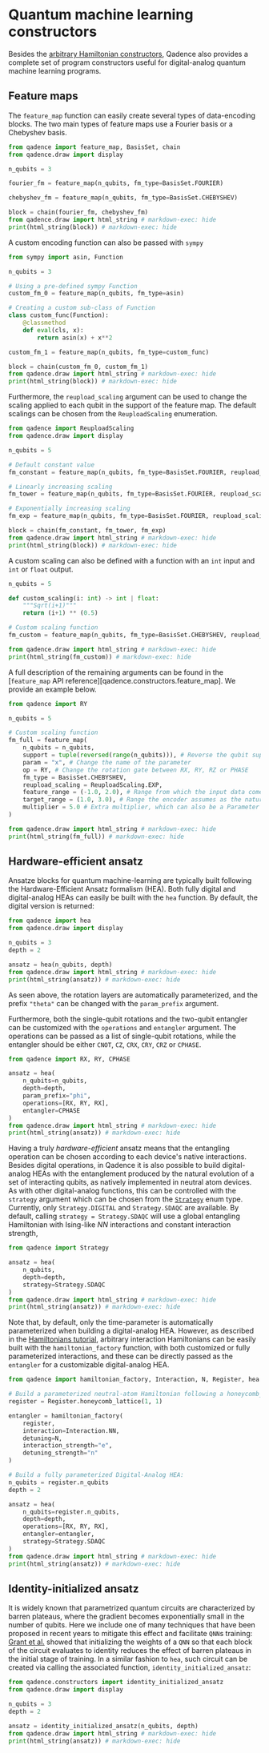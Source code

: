 # Quantum machine learning constructors

Besides the [arbitrary Hamiltonian constructors](../tutorials/hamiltonians.md), Qadence also provides a complete set of
program constructors useful for digital-analog quantum machine learning programs.

## Feature maps

The `feature_map` function can easily create several types of data-encoding blocks. The
two main types of feature maps use a Fourier basis or a Chebyshev basis.

```python exec="on" source="material-block" html="1" session="fms"
from qadence import feature_map, BasisSet, chain
from qadence.draw import display

n_qubits = 3

fourier_fm = feature_map(n_qubits, fm_type=BasisSet.FOURIER)

chebyshev_fm = feature_map(n_qubits, fm_type=BasisSet.CHEBYSHEV)

block = chain(fourier_fm, chebyshev_fm)
from qadence.draw import html_string # markdown-exec: hide
print(html_string(block)) # markdown-exec: hide
```

A custom encoding function can also be passed with `sympy`

```python exec="on" source="material-block" html="1" session="fms"
from sympy import asin, Function

n_qubits = 3

# Using a pre-defined sympy Function
custom_fm_0 = feature_map(n_qubits, fm_type=asin)

# Creating a custom sub-class of Function
class custom_func(Function):
    @classmethod
    def eval(cls, x):
        return asin(x) + x**2

custom_fm_1 = feature_map(n_qubits, fm_type=custom_func)

block = chain(custom_fm_0, custom_fm_1)
from qadence.draw import html_string # markdown-exec: hide
print(html_string(block)) # markdown-exec: hide
```

Furthermore, the `reupload_scaling` argument can be used to change the scaling applied to each qubit
in the support of the feature map. The default scalings can be chosen from the `ReuploadScaling` enumeration.

```python exec="on" source="material-block" html="1" session="fms"
from qadence import ReuploadScaling
from qadence.draw import display

n_qubits = 5

# Default constant value
fm_constant = feature_map(n_qubits, fm_type=BasisSet.FOURIER, reupload_scaling=ReuploadScaling.CONSTANT)

# Linearly increasing scaling
fm_tower = feature_map(n_qubits, fm_type=BasisSet.FOURIER, reupload_scaling=ReuploadScaling.TOWER)

# Exponentially increasing scaling
fm_exp = feature_map(n_qubits, fm_type=BasisSet.FOURIER, reupload_scaling=ReuploadScaling.EXP)

block = chain(fm_constant, fm_tower, fm_exp)
from qadence.draw import html_string # markdown-exec: hide
print(html_string(block)) # markdown-exec: hide
```

A custom scaling can also be defined with a function with an `int` input and `int` or `float` output.

```python exec="on" source="material-block" html="1" session="fms"
n_qubits = 5

def custom_scaling(i: int) -> int | float:
    """Sqrt(i+1)"""
    return (i+1) ** (0.5)

# Custom scaling function
fm_custom = feature_map(n_qubits, fm_type=BasisSet.CHEBYSHEV, reupload_scaling=custom_scaling)

from qadence.draw import html_string # markdown-exec: hide
print(html_string(fm_custom)) # markdown-exec: hide
```

A full description of the remaining arguments can be found in the [`feature_map` API reference][qadence.constructors.feature_map]. We provide an example below.

```python exec="on" source="material-block" html="1" session="fms"
from qadence import RY

n_qubits = 5

# Custom scaling function
fm_full = feature_map(
    n_qubits = n_qubits,
    support = tuple(reversed(range(n_qubits))), # Reverse the qubit support to run the scaling from bottom to top
    param = "x", # Change the name of the parameter
    op = RY, # Change the rotation gate between RX, RY, RZ or PHASE
    fm_type = BasisSet.CHEBYSHEV,
    reupload_scaling = ReuploadScaling.EXP,
    feature_range = (-1.0, 2.0), # Range from which the input data comes from
    target_range = (1.0, 3.0), # Range the encoder assumes as the natural range
    multiplier = 5.0 # Extra multiplier, which can also be a Parameter
)

from qadence.draw import html_string # markdown-exec: hide
print(html_string(fm_full)) # markdown-exec: hide
```

## Hardware-efficient ansatz

Ansatze blocks for quantum machine-learning are typically built following the Hardware-Efficient Ansatz formalism (HEA).
Both fully digital and digital-analog HEAs can easily be built with the `hea` function. By default,
the digital version is returned:

```python exec="on" source="material-block" html="1" session="ansatz"
from qadence import hea
from qadence.draw import display

n_qubits = 3
depth = 2

ansatz = hea(n_qubits, depth)
from qadence.draw import html_string # markdown-exec: hide
print(html_string(ansatz)) # markdown-exec: hide
```

As seen above, the rotation layers are automatically parameterized, and the prefix `"theta"` can be changed with the `param_prefix` argument.

Furthermore, both the single-qubit rotations and the two-qubit entangler can be customized with the `operations` and `entangler` argument. The operations can be passed as a list of single-qubit rotations, while the entangler should be either `CNOT`, `CZ`, `CRX`, `CRY`, `CRZ` or `CPHASE`.

```python exec="on" source="material-block" html="1" session="ansatz"
from qadence import RX, RY, CPHASE

ansatz = hea(
    n_qubits=n_qubits,
    depth=depth,
    param_prefix="phi",
    operations=[RX, RY, RX],
    entangler=CPHASE
)
from qadence.draw import html_string # markdown-exec: hide
print(html_string(ansatz)) # markdown-exec: hide
```

Having a truly *hardware-efficient* ansatz means that the entangling operation can be chosen according to each device's native interactions. Besides digital operations, in Qadence it is also possible to build digital-analog HEAs with the entanglement produced by the natural evolution of a set of interacting qubits, as natively implemented in neutral atom devices. As with other digital-analog functions, this can be controlled with the `strategy` argument which can be chosen from the [`Strategy`](../qadence/types.md) enum type. Currently, only `Strategy.DIGITAL` and `Strategy.SDAQC` are available. By default, calling `strategy = Strategy.SDAQC` will use a global entangling Hamiltonian with Ising-like $NN$ interactions and constant interaction strength,

```python exec="on" source="material-block" html="1" session="ansatz"
from qadence import Strategy

ansatz = hea(
    n_qubits,
    depth=depth,
    strategy=Strategy.SDAQC
)
from qadence.draw import html_string # markdown-exec: hide
print(html_string(ansatz)) # markdown-exec: hide
```

Note that, by default, only the time-parameter is automatically parameterized when building a digital-analog HEA. However, as described in the [Hamiltonians tutorial](../tutorials/hamiltonians.md), arbitrary interaction Hamiltonians can be easily built with the `hamiltonian_factory` function, with both customized or fully parameterized interactions, and these can be directly passed as the `entangler` for a customizable digital-analog HEA.

```python exec="on" source="material-block" html="1" session="ansatz"
from qadence import hamiltonian_factory, Interaction, N, Register, hea

# Build a parameterized neutral-atom Hamiltonian following a honeycomb_lattice:
register = Register.honeycomb_lattice(1, 1)

entangler = hamiltonian_factory(
    register,
    interaction=Interaction.NN,
    detuning=N,
    interaction_strength="e",
    detuning_strength="n"
)

# Build a fully parameterized Digital-Analog HEA:
n_qubits = register.n_qubits
depth = 2

ansatz = hea(
    n_qubits=register.n_qubits,
    depth=depth,
    operations=[RX, RY, RX],
    entangler=entangler,
    strategy=Strategy.SDAQC
)
from qadence.draw import html_string # markdown-exec: hide
print(html_string(ansatz)) # markdown-exec: hide
```
## Identity-initialized ansatz

It is widely known that parametrized quantum circuits are characterized by barren plateaus, where the gradient becomes exponentially small in the number of qubits. Here we include one of many techniques that have been proposed in recent years to mitigate this effect and facilitate `QNN`s training: [Grant et al.](https://arxiv.org/abs/1903.05076) showed that initializing the weights of a `QNN` so that each block of the circuit evaluates to identity reduces the effect of barren plateaus in the initial stage of training. In a similar fashion to `hea`, such circuit can be created via calling the associated function, `identity_initialized_ansatz`:

```python exec="on" source="material-block" html="1" session="ansatz"
from qadence.constructors import identity_initialized_ansatz
from qadence.draw import display

n_qubits = 3
depth = 2

ansatz = identity_initialized_ansatz(n_qubits, depth)
from qadence.draw import html_string # markdown-exec: hide
print(html_string(ansatz)) # markdown-exec: hide
```
